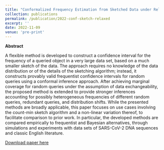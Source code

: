 ```yaml
---
title: "Conformalized Frequency Estimation from Sketched Data under Relaxed Exchangeability"
collection: publications
permalink: /publication/2022-conf-sketch-relaxed
excerpt: ''
date: 2022-11-09
venue: 'pre-print'
---
```


**Abstract**

A flexible method is developed to construct a confidence interval for the frequency of a queried object in a very large data set, based on a much smaller sketch of the data. The approach requires no knowledge of the data distribution or of the details of the sketching algorithm; instead, it constructs provably valid frequentist confidence intervals for random queries using a conformal inference approach. After achieving marginal coverage for random queries under the assumption of data exchangeability, the proposed method is extended to provide stronger inferences accounting for possibly heterogeneous frequencies of different random queries, redundant queries, and distribution shifts. While the presented methods are broadly applicable, this paper focuses on use cases involving the count-min sketch algorithm and a non-linear variation thereof, to facilitate comparison to prior work. In particular, the developed methods are compared empirically to frequentist and Bayesian alternatives, through simulations and experiments with data sets of SARS-CoV-2 DNA sequences and classic English literature.

[Download paper here](http://msesia.github.io/files/conformalized_sketching_relaxed.pdf)